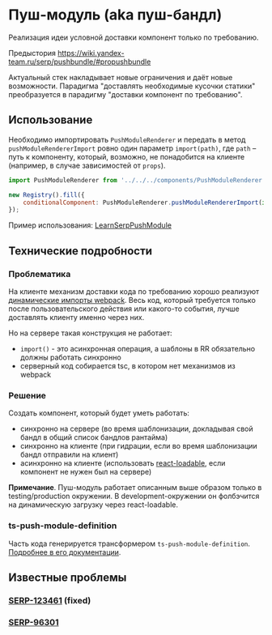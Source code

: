# Пуш-модуль (aka пуш-бандл)

Реализация идеи условной доставки компонент только по требованию.

Предыстория https://wiki.yandex-team.ru/serp/pushbundle/#propushbundle

Актуальный стек накладывает новые ограничения и даёт новые возможности.
Парадигма "доставлять необходимые кусочки статики" преобразуется в парадигму "доставки компонент по требованию".

## Использование
Необходимо импортировать `PushModuleRenderer` и передать в метод `pushModuleRendererImport` ровно один параметр `import(path)`, где `path` – путь к компоненту, который, возможно, не понадобится на клиенте (например, в случае зависимостей от `props`).

```js
import PushModuleRenderer from '../../../components/PushModuleRenderer';

new Registry().fill({
    conditionalComponent: PushModuleRenderer.pushModuleRendererImport(import('../components/conditionalComponent')),
});
```

Пример использования: [LearnSerpPushModule](https://a.yandex-team.ru/arc/trunk/arcadia/frontend/projects/web4/src/features/LearnSerpPushModule)

## Технические подробности
### Проблематика
На клиенте механизм доставки кода по требованию хорошо реализуют [динамические импорты webpack](https://webpack.js.org/guides/code-splitting/#dynamic-imports).
Весь код, который требуется только после пользовательского действия или какого-то события, лучше доставлять клиенту именно через них.

Но на сервере такая конструкция не работает:
 - `import()` - это асинхронная операция, а шаблоны в RR обязательно должны работать синхронно
 - серверный код собирается tsc, в котором нет механизмов из webpack

### Решение
Создать компонент, который будет уметь работать:
 - синхронно на сервере (во время шаблонизации, докладывая свой бандл в общий список бандлов рантайма)
 - синхронно на клиенте (при гидрации, если во время шаблонизации бандл отправили на клиент)
 - асинхронно на клиенте (использовать [react-loadable](https://github.com/jamiebuilds/react-loadable), если компонент не нужен был на сервере)

**Примечание**. Пуш-модуль работает описанным выше образом только в testing/production окружении. В development-окружении он фолбэчится на динамическую загрузку через react-loadable.

### ts-push-module-definition
Часть кода генерируется трансформером `ts-push-module-definition`.
[Подробнее в его документации](https://a.yandex-team.ru/arc/trunk/arcadia/frontend/packages/ts-push-module-definition/README.md).

## Известные проблемы
### [SERP-123461](https://st.yandex-team.ru/SERP-123461) (fixed)
### [SERP-96301](https://st.yandex-team.ru/SERP-96301)
